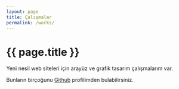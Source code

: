 ```yaml
---
layout: page
title: Çalışmalar
permalink: /works/
---
```


<h1>{{ page.title }}</h1>

Yeni nesil web siteleri için arayüz ve grafik tasarım çalışmalarım var. 

Bunların birçoğunu [Github](https://github.com/mtnzorlu) profilimden bulabilirsiniz.